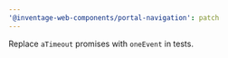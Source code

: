 ```yaml
---
'@inventage-web-components/portal-navigation': patch
---
```


Replace `aTimeout` promises with `oneEvent` in tests.
